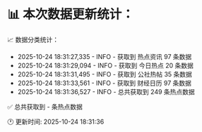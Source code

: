 📊 本次数据更新统计：
==========================

📈 数据分类统计：
- 2025-10-24 18:31:27,335 - INFO - 获取到 热点资讯 97 条数据
- 2025-10-24 18:31:29,094 - INFO - 获取到 今日热点 20 条数据
- 2025-10-24 18:31:31,495 - INFO - 获取到 公社热帖 35 条数据
- 2025-10-24 18:31:33,561 - INFO - 获取到 财经日历 97 条数据
- 2025-10-24 18:31:36,527 - INFO - 总共获取到 249 条热点数据

✅ 总共获取到 - 条热点数据

🕐 更新时间: 2025-10-24 18:31:36
